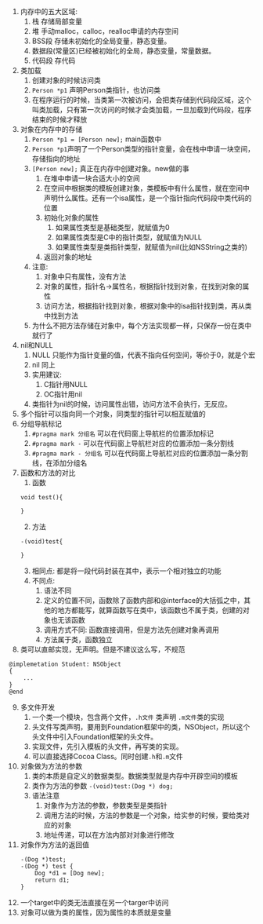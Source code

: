 1. 内存中的五大区域:
    1. 栈 存储局部变量
    2. 堆 手动malloc，calloc，realloc申请的内存空间
    3. BSS段 存储未初始化的全局变量，静态变量。
    4. 数据段(常量区)已经被初始化的全局，静态变量，常量数据。
    5. 代码段 存代码
2. 类加载
    1. 创建对象的时候访问类
    2. `Person *p1` 声明Person类指针，也访问类
    3. 在程序运行的时候，当类第一次被访问，会把类存储到代码段区域，这个叫类加载，只有第一次访问的时候才会类加载，一旦加载到代码段，程序结束的时候才释放
3. 对象在内存中的存储
    1. `Person *p1 = [Person new];` main函数中
    2. `Person *p1`声明了一个Person类型的指针变量，会在栈中申请一块空间，存储指向的地址
    3. `[Person new];` 真正在内存中创建对象。new做的事
        1. 在堆中申请一块合适大小的空间
        2. 在空间中根据类的模板创建对象，类模板中有什么属性，就在空间中声明什么属性。还有一个isa属性，是一个指针指向代码段中类代码的位置
        3. 初始化对象的属性
            1. 如果属性类型是基础类型，就赋值为0
            2. 如果属性类型是C中的指针类型，就赋值为NULL
            3. 如果属性类型是类指针类型，就赋值为nil(比如NSString之类的)
        4. 返回对象的地址
    4. 注意:
        1. 对象中只有属性，没有方法
        2. 对象的属性，指针名->属性名，根据指针找到对象，在找到对象的属性
        3. 访问方法，根据指针找到对象，根据对象中的isa指针找到类，再从类中找到方法
    5. 为什么不把方法存储在对象中，每个方法实现都一样，只保存一份在类中就行了
4. nil和NULL
    1. NULL 只能作为指针变量的值，代表不指向任何空间，等价于0，就是个宏
    2. nil 同上
    3. 实用建议:
        1. C指针用NULL
        2. OC指针用nil
    4. 类指针为nil的时候，访问属性出错，访问方法不会执行，无反应。
5. 多个指针可以指向同一个对象，同类型的指针可以相互赋值的
6. 分组导航标记
    1. `#pragma mark 分组名` 可以在代码窗上导航栏的位置添加标记
    2. `#pragma mark -` 可以在代码窗上导航栏对应的位置添加一条分割线
    3. `#pragma mark - 分组名` 可以在代码窗上导航栏对应的位置添加一条分割线，在添加分组名
7. 函数和方法的对比
    1. 函数
    ```
    void test(){

    }
    ```
    2. 方法
    ```
    -(void)test{

    }
    ```
    3. 相同点: 都是将一段代码封装在其中，表示一个相对独立的功能
    4. 不同点: 
        1. 语法不同
        2. 定义的位置不同，函数除了函数内部和@interface的大括弧之中，其他的地方都能写，就算函数写在类中，该函数也不属于类，创建的对象也无该函数
        3. 调用方式不同: 函数直接调用，但是方法先创建对象再调用
        4. 方法属于类，函数独立
8. 类可以直邮实现，无声明。但是不建议这么写，不规范
```
@implemetation Student: NSObject
{
    ...
}
@end
```
9. 多文件开发
    1. 一个类一个模块，包含两个文件，`.h文件` 类声明 `.m文件`类的实现
    2. 头文件写类声明，要用到Foundation框架中的类，NSObject，所以这个头文件中引入Foundation框架的头文件。
    3. 实现文件，先引入模板的头文件，再写类的实现。
    4. 可以直接选择Cocoa Class。同时创建`.h`和`.m`文件
10. 对象做为方法的参数
    1. 类的本质是自定义的数据类型。数据类型就是内存中开辟空间的模板
    2. 类作为方法的参数 `-(void)test:(Dog *) dog;`
    3. 语法注意
        1. 对象作为方法的参数，参数类型是类指针
        2. 调用方法的时候，方法的参数是一个对象，给实参的时候，要给类对应的对象
        3. 地址传递，可以在方法内部对对象进行修改
12. 对象作为方法的返回值
    ```
    -(Dog *)test;
    -(Dog *) test {
        Dog *d1 = [Dog new];
        return d1;
    }
    ```
13. 一个target中的类无法直接在另一个targer中访问
14. 对象可以做为类的属性，因为属性的本质就是变量